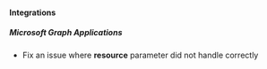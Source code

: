 
#### Integrations
##### Microsoft Graph Applications
- Fix an issue where **resource** parameter did not handle correctly
